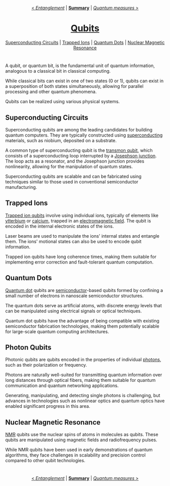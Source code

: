 <div align="center">

[< *Entanglement*](1.3.entanglement.md) | [**Summary**](0.0.intro.md#summary) | [*Quantum measures* >](1.5.quantum_measures.md)

#
# [Qubits](https://en.wikipedia.org/wiki/Qubit)

[Superconducting Circuits](#superconducting-circuits) | 
[Trapped Ions](#trapped-ions) | 
[Quantum Dots](#quantum-dots) | 
[Nuclear Magnetic Resonance](#nuclear-magnetic-resonance)
</div>

#
A qubit, or quantum bit, is the fundamental unit of quantum information, analogous to a classical bit in classical computing.

While classical bits can exist in one of two states (0 or 1), qubits can exist in a superposition of both states simultaneously, allowing for parallel processing and other quantum phenomena.

Qubits can be realized using various physical systems.

## Superconducting Circuits

Superconducting qubits are among the leading candidates for building quantum computers. They are typically constructed using [superconducting](https://en.wikipedia.org/wiki/Superconductivity) materials, such as niobium, deposited on a substrate.

A common type of superconducting qubit is the [transmon qubit](https://en.wikipedia.org/wiki/Transmon), which consists of a superconducting loop interrupted by a [Josephson junction](https://en.wikipedia.org/wiki/Josephson_effect). The loop acts as a resonator, and the Josephson junction provides nonlinearity, allowing for the manipulation of quantum states.

Superconducting qubits are scalable and can be fabricated using techniques similar to those used in conventional semiconductor manufacturing.

## Trapped Ions

[Trapped ion qubits](https://en.wikipedia.org/wiki/Trapped-ion_quantum_computer) involve using individual ions, typically of elements like [ytterbium](https://en.wikipedia.org/wiki/Ytterbium) or [calcium](https://en.wikipedia.org/wiki/Calcium), trapped in an [electromagnetic field](https://en.wikipedia.org/wiki/Electromagnetic_field). The qubit is encoded in the internal electronic states of the ions.

Laser beams are used to manipulate the ions' internal states and entangle them. The ions' motional states can also be used to encode qubit information.

Trapped ion qubits have long coherence times, making them suitable for implementing error correction and fault-tolerant quantum computation.

## Quantum Dots

[Quantum dot](https://en.wikipedia.org/wiki/Quantum_dot) qubits are [semiconductor](https://en.wikipedia.org/wiki/Semiconductor)-based qubits formed by confining a small number of electrons in nanoscale semiconductor structures.

The quantum dots serve as artificial atoms, with discrete energy levels that can be manipulated using electrical signals or optical techniques.

Quantum dot qubits have the advantage of being compatible with existing semiconductor fabrication technologies, making them potentially scalable for large-scale quantum computing architectures.

## Photon Qubits

Photonic qubits are qubits encoded in the properties of individual [photons](https://en.wikipedia.org/wiki/Photon), such as their polarization or frequency.

Photons are naturally well-suited for transmitting quantum information over long distances through optical fibers, making them suitable for quantum communication and quantum networking applications.

Generating, manipulating, and detecting single photons is challenging, but advances in technologies such as nonlinear optics and quantum optics have enabled significant progress in this area.

## Nuclear Magnetic Resonance

[NMR](https://en.wikipedia.org/wiki/Nuclear_magnetic_resonance) qubits use the nuclear spins of atoms in molecules as qubits. These qubits are manipulated using magnetic fields and radiofrequency pulses.

While NMR qubits have been used in early demonstrations of quantum algorithms, they face challenges in scalability and precision control compared to other qubit technologies.

<div align="center">

#
[< *Entanglement*](1.3.entanglement.md) | [**Summary**](0.0.intro.md#summary) | [*Quantum measures* >](1.5.quantum_measures.md)

</div>
